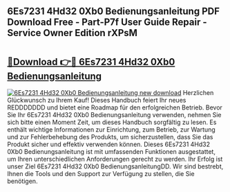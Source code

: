 ## 6Es7231 4Hd32 0Xb0 Bedienungsanleitung PDF Download Free - Part-P7f User Guide Repair - Service Owner Edition rXPsM

# <h2><a href="http://df4wip.blite.top/?on=6Es7231+4Hd32+0Xb0+Bedienungsanleitung">🔗Download 👉🔴 6Es7231 4Hd32 0Xb0 Bedienungsanleitung</a></h2>

[![6Es7231 4Hd32 0Xb0 Bedienungsanleitung new download](https://i.imgur.com/lujVjoI.png)](http://df4wip.blite.top/?on=6Es7231+4Hd32+0Xb0+Bedienungsanleitung)
Herzlichen Glückwunsch zu Ihrem Kauf! Dieses Handbuch feiert Ihr neues REDDDDDDD und bietet eine Roadmap für den erfolgreichen Betrieb. Bevor Sie Ihr 6Es7231 4Hd32 0Xb0 Bedienungsanleitung verwenden, nehmen Sie sich bitte einen Moment Zeit, um dieses Handbuch sorgfältig zu lesen. Es enthält wichtige Informationen zur Einrichtung, zum Betrieb, zur Wartung und zur Fehlerbehebung des Produkts, um sicherzustellen, dass Sie das Produkt sicher und effektiv verwenden können. Dieses 6Es7231 4Hd32 0Xb0 Bedienungsanleitung ist mit umfassenden Funktionen ausgestattet, um Ihren unterschiedlichen Anforderungen gerecht zu werden. Ihr Erfolg ist unser Ziel 6Es7231 4Hd32 0Xb0 BedienungsanleitungDD. Wir sind bestrebt, Ihnen die Tools und den Support zur Verfügung zu stellen, die Sie benötigen.

